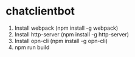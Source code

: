 # chatclientbot
1. Install webpack (npm install -g webpack)
2. Install http-server (npm install -g http-server)
2. Install opn-cli (npm install -g opn-cli)
3. npm run build
